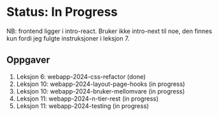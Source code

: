 # Status: In Progress
NB: frontend ligger i intro-react.
Bruker ikke intro-next til noe, den finnes kun fordi jeg fulgte instruksjoner i leksjon 7.
## Oppgaver
<ol>
    <li>Leksjon 6: webapp-2024-css-refactor (done)</li>
    <li>Leksjon 10: webapp-2024-layout-page-hooks (in progress)</li>
    <li>Leksjon 10: webapp-2024-bruker-mellomvare (in progress)</li>
    <li>Leksjon 11: webapp-2024-n-tier-rest (in progress)</li>
    <li>Leksjon 11: webapp-2024-testing (in progress)</li>
</ol>
